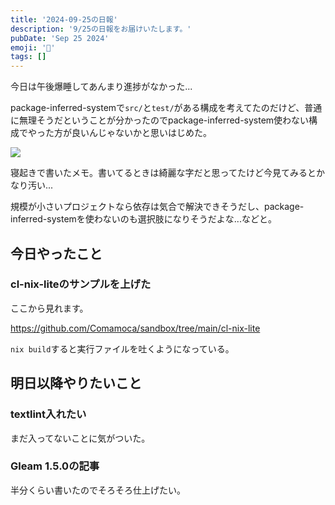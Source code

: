 ```yaml
---
title: '2024-09-25の日報'
description: '9/25の日報をお届けいたします。'
pubDate: 'Sep 25 2024'
emoji: '🦊'
tags: []
---
```


今日は午後爆睡してあんまり進捗がなかった...

package-inferred-systemで`src/`と`test/`がある構成を考えてたのだけど、普通に無理そうだということが分かったのでpackage-inferred-system使わない構成でやった方が良いんじゃないかと思いはじめた。

![](https://r2.comamoca.dev/2024-09-26-cl-package-inferred-system.png)

寝起きで書いたメモ。書いてるときは綺麗な字だと思ってたけど今見てみるとかなり汚い...

規模が小さいプロジェクトなら依存は気合で解決できそうだし、package-inferred-systemを使わないのも選択肢になりそうだよな...などと。

## 今日やったこと

### cl-nix-liteのサンプルを上げた

ここから見れます。

https://github.com/Comamoca/sandbox/tree/main/cl-nix-lite

`nix build`すると実行ファイルを吐くようになっている。

## 明日以降やりたいこと

### textlint入れたい

まだ入ってないことに気がついた。

### Gleam 1.5.0の記事

半分くらい書いたのでそろそろ仕上げたい。
